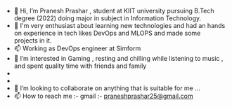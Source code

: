 - 👋 Hi, I’m Pranesh Prashar , student at KIIT university pursuing B.Tech degree (2022) doing major in subject in Information Technology.
- 🌱 I'm very enthusiast about learning new technologies and had an hands on experience in tech likes DevOps and MLOPS and made some projects in it.
- 📫 Working as DevOps engineer at Simform
- 👀 I’m interested in Gaming , resting and chilling while listening to music , and spent quality time with friends and family
- 
- 
- 💞️ I’m looking to collaborate on  anything that is suitable for me ...
- 📫 How to reach me :- gmail :- praneshprashar25@gmail.com 

<!---
Pranesh25/Pranesh25 is a ✨ special ✨ repository because its `README.md` (this file) appears on your GitHub profile.
You can click the Preview link to take a look at your changes.
--->
